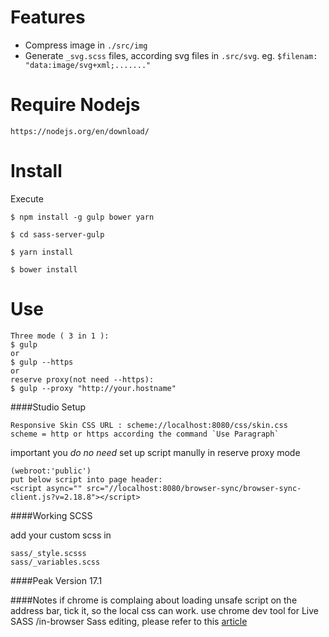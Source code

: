 # Features
* Compress image in `./src/img`
* Generate `_svg.scss` files, according svg files in `.src/svg`. eg. `$filenam: "data:image/svg+xml;......."`

# Require Nodejs
``` 
https://nodejs.org/en/download/
``` 

# Install

Execute

``` 
$ npm install -g gulp bower yarn

$ cd sass-server-gulp

$ yarn install

$ bower install
```
# Use
```
Three mode ( 3 in 1 ):
$ gulp
or
$ gulp --https
or
reserve proxy(not need --https):
$ gulp --proxy "http://your.hostname"
```

####Studio Setup

```
Responsive Skin CSS URL : scheme://localhost:8080/css/skin.css
scheme = http or https according the command `Use Paragraph`
```

important you *do no need* set up script manully in reserve proxy mode
```
(webroot:'public')
put below script into page header:
<script async="" src="//localhost:8080/browser-sync/browser-sync-client.js?v=2.18.8"></script>
```

####Working SCSS

add your custom scss in 

```
sass/_style.scsss
sass/_variables.scss

````

####Peak Version
17.1

####Notes
if chrome is complaing about loading unsafe script on the address bar, tick it, so the local css can work.
use chrome dev tool for Live SASS /in-browser Sass editing, please refer to this [article](https://medium.com/@toolmantim/getting-started-with-css-sourcemaps-and-in-browser-sass-editing-b4daab987fb0#.mtu17dwaz)
